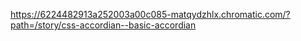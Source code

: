 https://6224482913a252003a00c085-matqydzhlx.chromatic.com/?path=/story/css-accordian--basic-accordian
